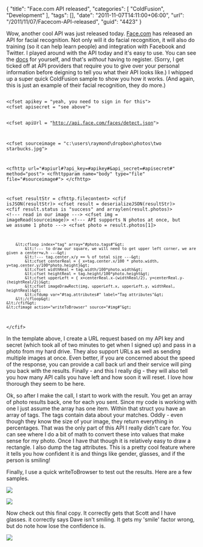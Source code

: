 {
	"title": "Face.com API released",
	"categories": [
		"ColdFusion",
		"Development"
	],
	"tags": [],
	"date": "2011-11-07T14:11:00+06:00",
	"url": "/2011/11/07/Facecom-API-released",
	"guid": "4423"
}

Wow, another cool API was just released today. <a href="http://face.com">Face.com</a> has released an API for facial recognition. Not only will it do facial recognition, it will also do training (so it can help learn people) and integration with Facebook and Twitter. I played around with the API today and it's easy to use. You can see the <a href="http://developers.face.com/docs/api/">docs</a> for yourself, and that's <i>without</i> having to register. (Sorry, I get ticked off at API providers that require you to give over your personal information before deigning to tell you what their API looks like.) I whipped up a super quick ColdFusion sample to show you how it works. (And again, this is just an example of their facial recognition, they do more.)
<!--more-->
<p>

<code>
&lt;cfset apikey = "yeah, you need to sign in for this"&gt;
&lt;cfset apisecret = "see above"&gt;

&lt;cfset apiUrl = "http://api.face.com/faces/detect.json"&gt;

&lt;cfset sourceimage = "c:\users\raymond\dropbox\photos\two starbucks.jpg"&gt;

&lt;cfhttp url="#apiurl#?api_key=#apikey#&api_secret=#apisecret#" method="post"&gt;
	&lt;cfhttpparam name="body" type="file" file="#sourceimage#"&gt;
&lt;/cfhttp&gt;

&lt;cfset resultStr = cfhttp.filecontent&gt;
&lt;cfif isJSON(resultStr)&gt;
	&lt;cfset result = deserializeJSON(resultStr)&gt;
	&lt;cfif result.status is "success" and arraylen(result.photos)&gt;
		&lt;!--- read in our image ---&gt;
		&lt;cfset img = imageRead(sourceimage)&gt;
		&lt;!--- API supports N photos at once, but we assume 1 photo ---&gt;
		&lt;cfset photo = result.photos[1]&gt;
		
		&lt;cfloop index="tag" array="#photo.tags#"&gt;
			&lt;!--- to draw our square, we will need to get upper left corner, we are given a center+w,h ---&gt;
			&lt;!--- tag.center.x/y == % of total size ---&gt;
			&lt;cfset centerReal = { x=tag.center.x/100 * photo.width, y=tag.center.y/100*photo.height}&gt;
			&lt;cfset widthReal = tag.width/100*photo.width&gt;
			&lt;cfset heightReal = tag.height/100*photo.height&gt;
			&lt;cfset upperLeft = { x=centerReal.x-(widthReal/2), y=centerReal.y-(heightReal/2)}&gt;
			&lt;cfset imageDrawRect(img, upperLeft.x, upperLeft.y, widthReal, heightReal)&gt;
			&lt;cfdump var="#tag.attributes#" label="Tag attributes"&gt;
		&lt;/cfloop&gt;
	&lt;/cfif&gt;
	&lt;cfimage action="writeToBrowser" source="#img#"&gt;
			
&lt;/cfif&gt;
</code>

<p>

In the template above, I create a URL request based on my API key and secret (which took all of two minutes to get when I signed up) and pass in a photo from my hard drive. They also support URLs as well as sending multiple images at once. Even better, if you are concerned about the speed of the response, you can provide a call back url and their service will ping you back with the results. Finally - and this I really dig - they will also tell you how many API calls you have left and how soon it will reset. I love how thorough they seem to be here. 

<p>

Ok, so after I make the call, I start to work with the result. You get an array of photo results back, one for each you sent. Since my code is working with one I just assume the array has one item. Within that struct you have an array of tags. The tags contain data about your matches. Oddly - even though they know the size of your image, they return everything in percentages. That was the only part of this API I really didn't care for. You can see where I do a bit of math to convert these into values that make sense for my photo. Once I have that though it is relatively easy to draw a rectangle. I also dump the tag attributes. This is a pretty cool feature where it tells you how confident it is and things like gender, glasses, and if the person is smiling! 

<p>

Finally, I use a quick writeToBrowser to test out the results. Here are a few samples.

<p>


<img src="https://static.raymondcamden.com/images/ScreenClip214.png" />

<p>


<img src="https://static.raymondcamden.com/images/cfjedi/ScreenClip215.png" />


Now check out this final copy. It correctly gets that Scott and I have glasses. it correctly says Dave isn't smiling. It gets my 'smile' factor wrong, but do note how lose the confidence is. 


<img src="https://static.raymondcamden.com/images/cfjedi/ScreenClip216.png" />
